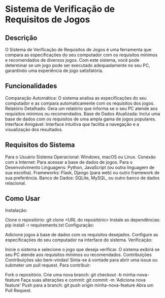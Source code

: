 # Sistema de Verificação de Requisitos de Jogos

## Descrição
O Sistema de Verificação de Requisitos de Jogos é uma ferramenta que compara as especificações do seu computador com os requisitos mínimos e recomendados de diversos jogos. Com este sistema, você pode determinar se um jogo pode ser executado adequadamente no seu PC, garantindo uma experiência de jogo satisfatória.

## Funcionalidades
Comparação Automática: O sistema analisa as especificações do seu computador e as compara automaticamente com os requisitos dos jogos.
Relatório Detalhado: Gera um relatório que informa se o seu PC atende aos requisitos mínimos ou recomendados.
Base de Dados Atualizada: Inclui uma base de dados com os requisitos de uma ampla gama de jogos populares.
Interface Amigável: Interface intuitiva que facilita a navegação e a visualização dos resultados.
## Requisitos do Sistema
Para o Usuário
Sistema Operacional: Windows, macOS ou Linux.
Conexão com a Internet: Para acessar a base de dados de jogos.
Para o Desenvolvimento
Linguagens: Python, JavaScript (ou outra linguagem de sua escolha).
Frameworks: Flask, Django (para web) ou outro framework de sua preferência.
Banco de Dados: SQLite, MySQL, ou outro banco de dados relacional.
## Como Usar
Instalação:

Clone o repositório: git clone <URL do repositório>
Instale as dependências: pip install -r requirements.txt
Configuração:

Adicione jogos à base de dados com os requisitos desejados.
Configure as especificações do seu computador na interface do sistema.
Verificação:

Inicie o sistema e selecione o jogo que deseja verificar.
O sistema exibirá se seu PC atende aos requisitos mínimos ou recomendados.
Contribuições
Contribuições são bem-vindas! Sinta-se à vontade para abrir uma issue ou submeter um pull request. Para contribuir:

Fork o repositório.
Crie uma nova branch: git checkout -b minha-nova-feature
Faça suas alterações e commit: git commit -m 'Adiciona nova feature'
Push para a branch: git push origin minha-nova-feature
Abra um Pull Request.
